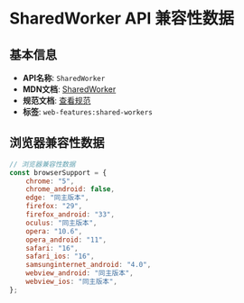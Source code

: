 # SharedWorker API 兼容性数据

## 基本信息

- **API名称**: `SharedWorker`
- **MDN文档**: [SharedWorker](https://developer.mozilla.org/docs/Web/API/SharedWorker)
- **规范文档**: [查看规范](https://html.spec.whatwg.org/multipage/workers.html#shared-workers-and-the-sharedworker-interface)
- **标签**: `web-features:shared-workers`

## 浏览器兼容性数据

```javascript
// 浏览器兼容性数据
const browserSupport = {
    chrome: "5",
    chrome_android: false,
    edge: "同主版本",
    firefox: "29",
    firefox_android: "33",
    oculus: "同主版本",
    opera: "10.6",
    opera_android: "11",
    safari: "16",
    safari_ios: "16",
    samsunginternet_android: "4.0",
    webview_android: "同主版本",
    webview_ios: "同主版本",
};

```

